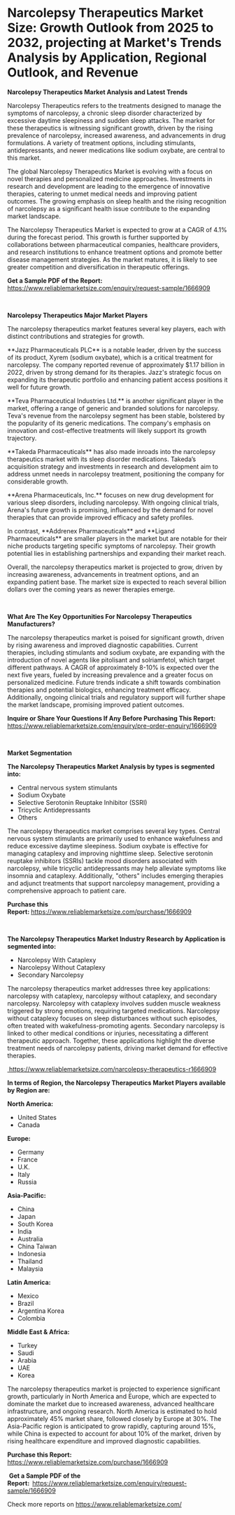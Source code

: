 <p><h1>Narcolepsy Therapeutics Market Size: Growth Outlook from 2025 to 2032, projecting at Market's Trends Analysis by Application, Regional Outlook, and Revenue</h1></p><p><strong>Narcolepsy Therapeutics Market Analysis and Latest Trends</strong></p>
<p><p>Narcolepsy Therapeutics refers to the treatments designed to manage the symptoms of narcolepsy, a chronic sleep disorder characterized by excessive daytime sleepiness and sudden sleep attacks. The market for these therapeutics is witnessing significant growth, driven by the rising prevalence of narcolepsy, increased awareness, and advancements in drug formulations. A variety of treatment options, including stimulants, antidepressants, and newer medications like sodium oxybate, are central to this market.</p><p>The global Narcolepsy Therapeutics Market is evolving with a focus on novel therapies and personalized medicine approaches. Investments in research and development are leading to the emergence of innovative therapies, catering to unmet medical needs and improving patient outcomes. The growing emphasis on sleep health and the rising recognition of narcolepsy as a significant health issue contribute to the expanding market landscape.</p><p>The Narcolepsy Therapeutics Market is expected to grow at a CAGR of 4.1% during the forecast period. This growth is further supported by collaborations between pharmaceutical companies, healthcare providers, and research institutions to enhance treatment options and promote better disease management strategies. As the market matures, it is likely to see greater competition and diversification in therapeutic offerings.</p></p>
<p><strong>Get a Sample PDF of the Report:&nbsp;</strong> <a href="https://www.reliablemarketsize.com/enquiry/request-sample/1666909?utm_campaign=3131&utm_medium=2&utm_source=Github&utm_content=ia&utm_term=06032025&utm_id=narcolepsy-therapeutics">https://www.reliablemarketsize.com/enquiry/request-sample/1666909</a></p>
<p>&nbsp;</p>
<p><strong>Narcolepsy Therapeutics Major Market Players</strong></p>
<p><p>The narcolepsy therapeutics market features several key players, each with distinct contributions and strategies for growth. </p><p>**Jazz Pharmaceuticals PLC** is a notable leader, driven by the success of its product, Xyrem (sodium oxybate), which is a critical treatment for narcolepsy. The company reported revenue of approximately $1.17 billion in 2022, driven by strong demand for its therapies. Jazz's strategic focus on expanding its therapeutic portfolio and enhancing patient access positions it well for future growth.</p><p>**Teva Pharmaceutical Industries Ltd.** is another significant player in the market, offering a range of generic and branded solutions for narcolepsy. Teva's revenue from the narcolepsy segment has been stable, bolstered by the popularity of its generic medications. The company's emphasis on innovation and cost-effective treatments will likely support its growth trajectory.</p><p>**Takeda Pharmaceuticals** has also made inroads into the narcolepsy therapeutics market with its sleep disorder medications. Takeda’s acquisition strategy and investments in research and development aim to address unmet needs in narcolepsy treatment, positioning the company for considerable growth.</p><p>**Arena Pharmaceuticals, Inc.** focuses on new drug development for various sleep disorders, including narcolepsy. With ongoing clinical trials, Arena's future growth is promising, influenced by the demand for novel therapies that can provide improved efficacy and safety profiles.</p><p>In contrast, **Addrenex Pharmaceuticals** and **Ligand Pharmaceuticals** are smaller players in the market but are notable for their niche products targeting specific symptoms of narcolepsy. Their growth potential lies in establishing partnerships and expanding their market reach.</p><p>Overall, the narcolepsy therapeutics market is projected to grow, driven by increasing awareness, advancements in treatment options, and an expanding patient base. The market size is expected to reach several billion dollars over the coming years as newer therapies emerge.</p></p>
<p>&nbsp;</p>
<p><strong>What Are The Key Opportunities For Narcolepsy Therapeutics Manufacturers?</strong></p>
<p><p>The narcolepsy therapeutics market is poised for significant growth, driven by rising awareness and improved diagnostic capabilities. Current therapies, including stimulants and sodium oxybate, are expanding with the introduction of novel agents like pitolisant and solriamfetol, which target different pathways. A CAGR of approximately 8-10% is expected over the next five years, fueled by increasing prevalence and a greater focus on personalized medicine. Future trends indicate a shift towards combination therapies and potential biologics, enhancing treatment efficacy. Additionally, ongoing clinical trials and regulatory support will further shape the market landscape, promising improved patient outcomes.</p></p>
<p><strong>Inquire or Share Your Questions If Any Before Purchasing This Report:</strong> <a href="https://www.reliablemarketsize.com/enquiry/pre-order-enquiry/1666909?utm_campaign=3131&utm_medium=2&utm_source=Github&utm_content=ia&utm_term=06032025&utm_id=narcolepsy-therapeutics">https://www.reliablemarketsize.com/enquiry/pre-order-enquiry/1666909</a></p>
<p>&nbsp;</p>
<p><strong>Market Segmentation</strong></p>
<p><strong>The Narcolepsy Therapeutics Market Analysis by types is segmented into:</strong></p>
<p><ul><li>Central nervous system stimulants</li><li>Sodium Oxybate</li><li>Selective Serotonin Reuptake Inhibitor (SSRI)</li><li>Tricyclic Antidepressants</li><li>Others</li></ul></p>
<p><p>The narcolepsy therapeutics market comprises several key types. Central nervous system stimulants are primarily used to enhance wakefulness and reduce excessive daytime sleepiness. Sodium oxybate is effective for managing cataplexy and improving nighttime sleep. Selective serotonin reuptake inhibitors (SSRIs) tackle mood disorders associated with narcolepsy, while tricyclic antidepressants may help alleviate symptoms like insomnia and cataplexy. Additionally, "others" includes emerging therapies and adjunct treatments that support narcolepsy management, providing a comprehensive approach to patient care.</p></p>
<p><strong>Purchase this Report:&nbsp;</strong><a href="https://www.reliablemarketsize.com/purchase/1666909?utm_campaign=3131&utm_medium=2&utm_source=Github&utm_content=ia&utm_term=06032025&utm_id=narcolepsy-therapeutics">https://www.reliablemarketsize.com/purchase/1666909</a></p>
<p>&nbsp;</p>
<p><strong>The Narcolepsy Therapeutics Market Industry Research by Application is segmented into:</strong></p>
<p><ul><li>Narcolepsy With Cataplexy</li><li>Narcolepsy Without Cataplexy</li><li>Secondary Narcolepsy</li></ul></p>
<p><p>The narcolepsy therapeutics market addresses three key applications: narcolepsy with cataplexy, narcolepsy without cataplexy, and secondary narcolepsy. Narcolepsy with cataplexy involves sudden muscle weakness triggered by strong emotions, requiring targeted medications. Narcolepsy without cataplexy focuses on sleep disturbances without such episodes, often treated with wakefulness-promoting agents. Secondary narcolepsy is linked to other medical conditions or injuries, necessitating a different therapeutic approach. Together, these applications highlight the diverse treatment needs of narcolepsy patients, driving market demand for effective therapies.</p></p>
<p><a href="https://www.reliablemarketsize.com/narcolepsy-therapeutics-r1666909?utm_campaign=3131&utm_medium=2&utm_source=Github&utm_content=ia&utm_term=06032025&utm_id=narcolepsy-therapeutics">&nbsp;https://www.reliablemarketsize.com/narcolepsy-therapeutics-r1666909</a></p>
<p><strong>In terms of Region, the Narcolepsy Therapeutics Market Players available by Region are:</strong></p>
<p>
    <p> <strong> North America: </strong>
        <ul>
            <li>United States</li>
            <li>Canada</li>
        </ul>
        </p> 
    <p> <strong> Europe: </strong>
        <ul>
            <li>Germany</li>
            <li>France</li>
            <li>U.K.</li>
            <li>Italy</li>
            <li>Russia</li>
        </ul>
        </p> 
    <p> <strong> Asia-Pacific: </strong>
        <ul>
            <li>China</li>
            <li>Japan</li>
            <li>South Korea</li>
            <li>India</li>
            <li>Australia</li>
            <li>China Taiwan</li>
            <li>Indonesia</li>
            <li>Thailand</li>
            <li>Malaysia</li>
        </ul>
        </p> 
    <p> <strong> Latin America: </strong>
        <ul>
            <li>Mexico</li>
            <li>Brazil</li>
            <li>Argentina Korea</li>
            <li>Colombia</li>
        </ul>
        </p> 
    <p> <strong> Middle East & Africa: </strong>
        <ul>
            <li>Turkey</li>
            <li>Saudi</li>
            <li>Arabia</li>
            <li>UAE</li>
            <li>Korea</li>
        </ul>
    </p>
    </p>
<p><p>The narcolepsy therapeutics market is projected to experience significant growth, particularly in North America and Europe, which are expected to dominate the market due to increased awareness, advanced healthcare infrastructure, and ongoing research. North America is estimated to hold approximately 45% market share, followed closely by Europe at 30%. The Asia-Pacific region is anticipated to grow rapidly, capturing around 15%, while China is expected to account for about 10% of the market, driven by rising healthcare expenditure and improved diagnostic capabilities.</p></p>
<p><strong>Purchase this Report: </strong><a href="https://www.reliablemarketsize.com/purchase/1666909?utm_campaign=3131&utm_medium=2&utm_source=Github&utm_content=ia&utm_term=06032025&utm_id=narcolepsy-therapeutics">https://www.reliablemarketsize.com/purchase/1666909</a></p>
<p>&nbsp;<strong>Get a Sample PDF of the Report:&nbsp;&nbsp;</strong><a href="https://www.reliablemarketsize.com/enquiry/request-sample/1666909?utm_campaign=3131&utm_medium=2&utm_source=Github&utm_content=ia&utm_term=06032025&utm_id=narcolepsy-therapeutics">https://www.reliablemarketsize.com/enquiry/request-sample/1666909</a></p>
<p><strong></strong></p>
<p>Check more reports on <a href="https://www.reliablemarketsize.com/?utm_campaign=3131&utm_medium=2&utm_source=Github&utm_content=ia&utm_term=06032025&utm_id=narcolepsy-therapeutics">https://www.reliablemarketsize.com/</a></p>
